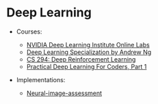 # Deep Learning

* Courses:
  * [NVIDIA Deep Learning Institute Online Labs](https://developer.nvidia.com/dli/onlinelabs)
  * [Deep Learning Specialization by Andrew Ng](https://www.coursera.org/specializations/deep-learning)
  * [CS 294: Deep Reinforcement Learning](http://rll.berkeley.edu/deeprlcourse/)
  * [Practical Deep Learning For Coders, Part 1](http://course.fast.ai/index.html)


* Implementations:
	* [Neural-image-assessment](https://github.com/titu1994/neural-image-assessment)
